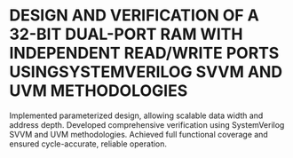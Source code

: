# DESIGN AND VERIFICATION OF A 32-BIT DUAL-PORT RAM WITH INDEPENDENT READ/WRITE PORTS USINGSYSTEMVERILOG SVVM AND UVM METHODOLOGIES
 Implemented parameterized design, allowing scalable data width and address depth.
 Developed comprehensive verification using SystemVerilog SVVM and UVM methodologies.
 Achieved full functional coverage and ensured cycle-accurate, reliable operation.
